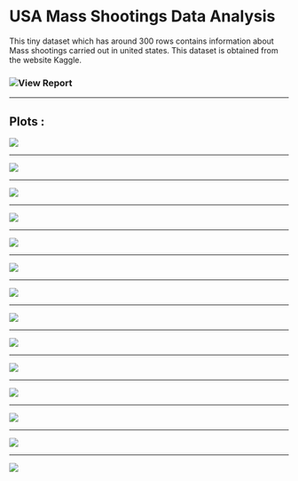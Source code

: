 # USA Mass Shootings Data Analysis

This tiny dataset which has around 300 rows contains information about Mass shootings carried out in united states. This dataset is obtained from the website Kaggle. 

### ![View Report](http://htmlpreview.github.io/?https://github.com/chaitanya6761/USA-Mass-Shootings-Data-Analysis/blob/master/UsaMassShootingsDataAnalysis.html)
***

## Plots :

![](https://raw.githubusercontent.com/chaitanya6761/USA-Mass-Shootings-Data-Analysis/master/outputs/fig-1.png)

---

![](https://raw.githubusercontent.com/chaitanya6761/USA-Mass-Shootings-Data-Analysis/master/outputs/fig-2.png)

---

![](https://raw.githubusercontent.com/chaitanya6761/USA-Mass-Shootings-Data-Analysis/master/outputs/fig-3.png)

---

![](https://raw.githubusercontent.com/chaitanya6761/USA-Mass-Shootings-Data-Analysis/master/outputs/fig-4.png)

---

![](https://raw.githubusercontent.com/chaitanya6761/USA-Mass-Shootings-Data-Analysis/master/outputs/fig-5.png)

---

![](https://raw.githubusercontent.com/chaitanya6761/USA-Mass-Shootings-Data-Analysis/master/outputs/fig-6.png)

---

![](https://raw.githubusercontent.com/chaitanya6761/USA-Mass-Shootings-Data-Analysis/master/outputs/fig-7.png)

---

![](https://raw.githubusercontent.com/chaitanya6761/USA-Mass-Shootings-Data-Analysis/master/outputs/fig-8.png)

---

![](https://raw.githubusercontent.com/chaitanya6761/USA-Mass-Shootings-Data-Analysis/master/outputs/fig-9.png)

---

![](https://raw.githubusercontent.com/chaitanya6761/USA-Mass-Shootings-Data-Analysis/master/outputs/fig-10.png)

---

![](https://raw.githubusercontent.com/chaitanya6761/USA-Mass-Shootings-Data-Analysis/master/outputs/fig-11.png)

---

![](https://raw.githubusercontent.com/chaitanya6761/USA-Mass-Shootings-Data-Analysis/master/outputs/fig-12.png)

---

![](https://raw.githubusercontent.com/chaitanya6761/USA-Mass-Shootings-Data-Analysis/master/outputs/fig-13.png)

---

![](https://raw.githubusercontent.com/chaitanya6761/USA-Mass-Shootings-Data-Analysis/master/outputs/fig-14.png)


